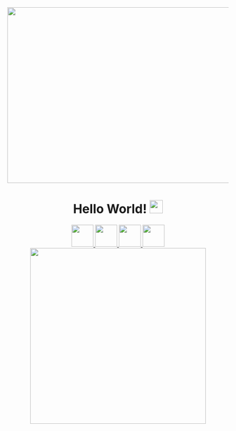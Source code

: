 <div id="header" align="center">
  <img src="https://media.giphy.com/media/L1R1tvI9svkIWwpVYr/giphy.gif" width="700" height="400"/>
</div>
<h1 align="center">
  Hello World!
  <img src="https://media.giphy.com/media/hvRJCLFzcasrR4ia7z/giphy.gif" width="30px"/>
</h1>

<div align="center">
 <a href="https://www.instagram.com/tanishaaarts/">
  <img height="50" src="https://user-images.githubusercontent.com/114300837/216694908-0424f049-5ace-41d9-9701-96be80d4622c.png"/>
 </a>
 <a href="https://www.instagram.com/tanishaaarts/">
  <img height="50" src="https://user-images.githubusercontent.com/114300837/216695647-dda494bb-86a2-43d5-a4a2-3452f30918c4.png"/>
 </a>
 <a href="https://www.instagram.com/tanishaaarts/">
  <img height="50" src="https://user-images.githubusercontent.com/114300837/216697512-82c929ec-ec0f-452e-81b7-499bd1d61c83.png"/>
 </a>
 <a href="https://www.instagram.com/tanishaaarts/">
  <img height="50" src="https://user-images.githubusercontent.com/114300837/216698843-f8f2dfec-51de-4ebb-8eea-477855702c91.png"/>
 </a>
</div>

<div align="center">
  <img src="https://media.giphy.com/media/3og0INdmjMr8BIiIlG/giphy.gif" width="400" />
</div>

<div align="center" id="badges">
  <img src="https://komarev.com/ghpvc/?username=tanisha11do&style=flat-square&color=blue" alt=""/>
</div>
